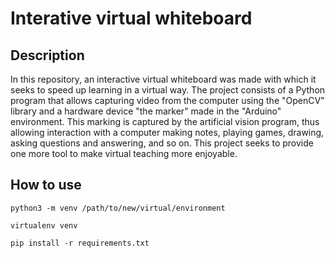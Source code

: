 # Interative virtual whiteboard
## Description
In this repository, an interactive virtual whiteboard was made with which it seeks to speed up learning in a virtual way. The project consists of a Python program that allows capturing video from the computer using the "OpenCV" library and a hardware device "the marker" made in the "Arduino" environment. This marking is captured by the artificial vision program, thus allowing interaction with a computer making notes, playing games, drawing, asking questions and answering, and so on. This project seeks to provide one more tool to make virtual teaching more enjoyable.

## How to use
```shell
python3 -m venv /path/to/new/virtual/environment
```


```shell
virtualenv venv
```


```shell
pip install -r requirements.txt
```
